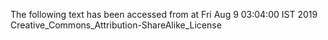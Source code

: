 The following text has been accessed from at Fri Aug 9 03:04:00 IST 2019
Creative_Commons_Attribution-ShareAlike_License
